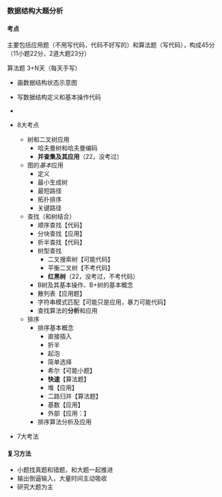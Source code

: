 ### 数据结构大题分析



#### 考点

主要包括应用题（不用写代码，代码不好写的）和算法题（写代码），构成45分（11小题22分，2道大题23分）

算法题 3+N天（每天手写）

+ 画数据结构状态示意图
+ 写数据结构定义和基本操作代码
+ 



+ 8大考点
  + 树和二叉树应用
    + 哈夫曼树和哈夫曼编码
    + **并查集及其应用**（22，没考过）
  + 图的*基本*应用
    + 定义
    + 最小生成树
    + 最短路径
    + 拓扑排序
    + 关键路径
  + 查找（和树结合）
    + 顺序查找【代码】
    + 分块查找【应用】
    + 折半查找【代码】
    + 树型查找
      + 二叉搜索树【可能代码】
      + 平衡二叉树【不考代码】
      + **红黑树**（22，没考过，不考代码）
    + B树及其基本操作、B+树的基本概念
    + 散列表【应用题】
    + 字符串模式匹配【可能只是应用，暴力可能代码】
    + 查找算法的**分析**和应用
  + 排序
    + 排序基本概念
      + 直接插入
      + 折半
      + 起泡
      + 简单选择
      + 希尔【可能小题】
      + **快速**【算法题】
      + 堆【应用】
      + 二路归并【算法题】
      + 基数【应用】
      + 外部【应用：】
    + 排序算法分析及应用



+ 7大考法



#### 复习方法

+ 小题找真题和错题，和大题一起推进
+ 输出倒逼输入，大量时间主动吸收
+ 研究大题为主